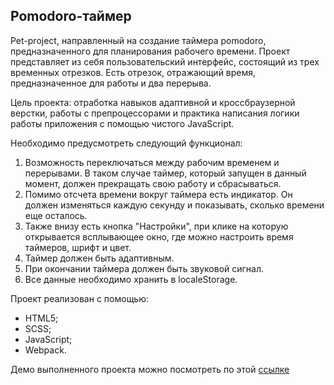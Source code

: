## Pomodoro-таймер

Pet-project, направленный на создание таймера pomodoro, предназначенного для планирования рабочего времени.
Проект представляет из себя пользовательский интерфейс, состоящий из трех временных отрезков. Есть отрезок, отражающий время, предназначенное для работы и два перерыва.

Цель проекта: отработка навыков адаптивной и кроссбраузерной верстки, работы с препроцессорами и практика написания логики работы приложения с помощью чистого JavaScript.

Необходимо предусмотреть следующий функционал:

1. Возможность переключаться между рабочим временем и перерывами. В таком случае таймер, который запущен в данный момент, должен прекращать свою работу и сбрасываться.
2. Помимо отсчета времени вокруг таймера есть индикатор. Он должен изменяться каждую секунду и показывать, сколько времени еще осталось.
3. Также внизу есть кнопка "Настройки", при клике на которую открывается всплывающее окно, где можно настроить время таймеров, шрифт и цвет.
4. Таймер должен быть адаптивным.
5. При окончании таймера должен быть звуковой сигнал.
6. Все данные необходимо хранить в localeStorage.

Проект реализован с помощью:

- HTML5;
- SCSS;
- JavaScript;
- Webpack.

Демо выполненного проекта можно посмотреть по этой [ссылке](https://pomodoro---timer.web.app/)

